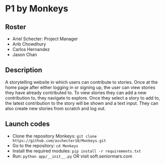 # P1 by Monkeys

## Roster
* Ariel Schecter: Project Manager
* Arib Chowdhury
* Carlos Hernandez
* Jason Chan
## Description
 A storytelling website in which users can contribute to stories.  Once at the home page after either logging in or signing up, the user can view stories they have already contributed to. To view stories they can add a new contribution to, they navigate to explore. Once they select a story to add to, the latest contribution to the story will be shown and a text input. They can also create new stories from scratch and log out. 
## Launch codes
* Clone the repository Monkeys: `git clone https://github.com/aschecter10/Monkeys.git` 
* Go to the repository: `cd Monkeys`
* Install the required modules: `pip install -r requirements.txt`
* Run: `python app/__init__.py`
OR
visit soft.seniormars.com
